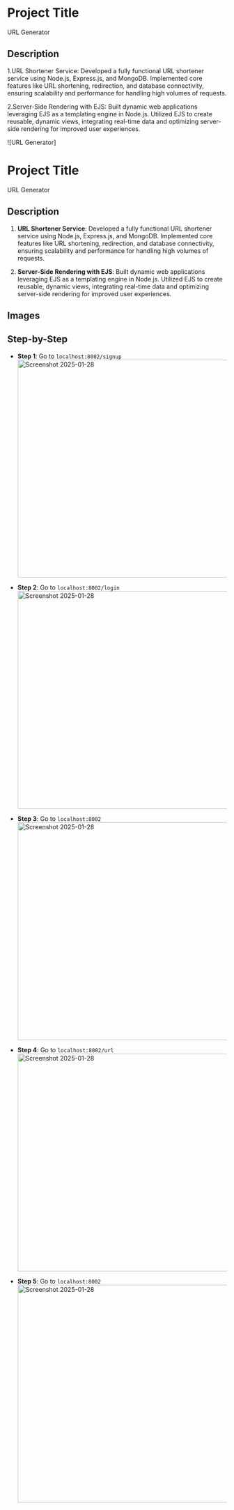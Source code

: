 
# Project Title

URL Generator

## Description
1.URL Shortener Service: Developed a fully functional URL shortener service using Node.js, Express.js, and MongoDB. Implemented core features like URL shortening, redirection, and database connectivity, ensuring scalability and performance for handling high volumes of requests.

2.Server-Side Rendering with EJS: Built dynamic web applications leveraging EJS as a templating engine in Node.js. Utilized EJS to create reusable, dynamic views, integrating real-time data and optimizing server-side rendering for improved user experiences.

![URL Generator]
  # Project Title

URL Generator

## Description
1. **URL Shortener Service**: Developed a fully functional URL shortener service using Node.js, Express.js, and MongoDB. Implemented core features like URL shortening, redirection, and database connectivity, ensuring scalability and performance for handling high volumes of requests.

2. **Server-Side Rendering with EJS**: Built dynamic web applications leveraging EJS as a templating engine in Node.js. Utilized EJS to create reusable, dynamic views, integrating real-time data and optimizing server-side rendering for improved user experiences.

## Images

## Step-by-Step

- **Step 1**: Go to `localhost:8002/signup`
  <br>
  <img src="https://github.com/user-attachments/assets/5f2e92cf-93d3-4313-8a11-858d141be35a" alt="Screenshot 2025-01-28" width="500" style="display: block; margin-bottom: 10px;" />

- **Step 2**: Go to `localhost:8002/login`
  <br>
  <img src="https://github.com/user-attachments/assets/e8b9ba53-5eac-4eb0-9f9f-3efd7ba7520d" alt="Screenshot 2025-01-28" width="500" style="display: block; margin-bottom: 10px;" />

- **Step 3**: Go to `localhost:8002`
  <br>
  <img src="https://github.com/user-attachments/assets/1122d7fa-43ff-4e69-b6ed-9dadfbe7374c" alt="Screenshot 2025-01-28" width="500" style="display: block; margin-bottom: 10px;" />

- **Step 4**: Go to `localhost:8002/url`
  <br>
  <img src="https://github.com/user-attachments/assets/fb7e45d2-0c9e-42e4-a51c-733f50db373d" alt="Screenshot 2025-01-28" width="500" style="display: block; margin-bottom: 10px;" />

- **Step 5**: Go to `localhost:8002`
  <br>
  <img src="https://github.com/user-attachments/assets/33d54d61-fdd1-436f-9ca1-b40d956f2db1" alt="Screenshot 2025-01-28" width="500" style="display: block;" />



